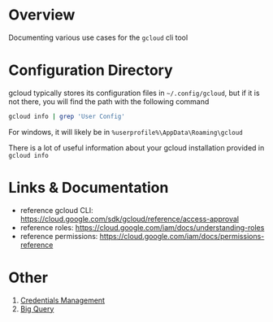 
# Overview

Documenting various use cases for the `gcloud` cli tool

# Configuration Directory

gcloud typically stores its configuration files in `~/.config/gcloud`, but if it is not there, you will find the path with the following command

```bash
gcloud info | grep 'User Config'
```

For windows, it will likely be in `%userprofile%\AppData\Roaming\gcloud`

There is a lot of useful information about your gcloud installation provided in `gcloud info`

# Links & Documentation

- reference gcloud CLI: https://cloud.google.com/sdk/gcloud/reference/access-approval
- reference roles: https://cloud.google.com/iam/docs/understanding-roles
- reference permissions: https://cloud.google.com/iam/docs/permissions-reference

# Other

1. [Credentials Management](./credentials/README.md)
2. [Big Query](./bigquery.md)
